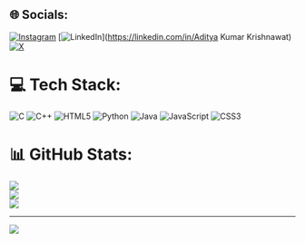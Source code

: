 
## 🌐 Socials:
[![Instagram](https://img.shields.io/badge/Instagram-%23E4405F.svg?logo=Instagram&logoColor=white)](https://instagram.com/krishnawattt) [![LinkedIn](https://img.shields.io/badge/LinkedIn-%230077B5.svg?logo=linkedin&logoColor=white)](https://linkedin.com/in/Aditya Kumar Krishnawat) [![X](https://img.shields.io/badge/X-black.svg?logo=X&logoColor=white)](https://x.com/sudo_adyy) 

# 💻 Tech Stack:
![C](https://img.shields.io/badge/c-%2300599C.svg?style=for-the-badge&logo=c&logoColor=white) ![C++](https://img.shields.io/badge/c++-%2300599C.svg?style=for-the-badge&logo=c%2B%2B&logoColor=white) ![HTML5](https://img.shields.io/badge/html5-%23E34F26.svg?style=for-the-badge&logo=html5&logoColor=white) ![Python](https://img.shields.io/badge/python-3670A0?style=for-the-badge&logo=python&logoColor=ffdd54) ![Java](https://img.shields.io/badge/java-%23ED8B00.svg?style=for-the-badge&logo=openjdk&logoColor=white) ![JavaScript](https://img.shields.io/badge/javascript-%23323330.svg?style=for-the-badge&logo=javascript&logoColor=%23F7DF1E) ![CSS3](https://img.shields.io/badge/css3-%231572B6.svg?style=for-the-badge&logo=css3&logoColor=white)
# 📊 GitHub Stats:
![](https://github-readme-stats.vercel.app/api?username=AdityaKrKrishnawat&theme=dracula&hide_border=false&include_all_commits=false&count_private=false)<br/>
![](https://github-readme-streak-stats.herokuapp.com/?user=AdityaKrKrishnawat&theme=dracula&hide_border=false)<br/>
![](https://github-readme-stats.vercel.app/api/top-langs/?username=AdityaKrKrishnawat&theme=dracula&hide_border=false&include_all_commits=false&count_private=false&layout=compact)

---
[![](https://visitcount.itsvg.in/api?id=AdityaKrKrishnawat&icon=0&color=0)](https://visitcount.itsvg.in)

<!-- Proudly created with GPRM ( https://gprm.itsvg.in ) -->

